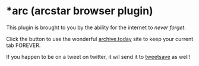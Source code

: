 \*arc (arcstar browser plugin)
=====================================================

This plugin is brought to you by the ability for the internet to _never_
_forget_. 

Click the button to use the wonderful
[archive.today](http://archive.today) site to keep your current tab
FOREVER. 

If you happen to be on a tweet on twitter, it wil send it to
[tweetsave](http://tweetsave.com/)
as well!
